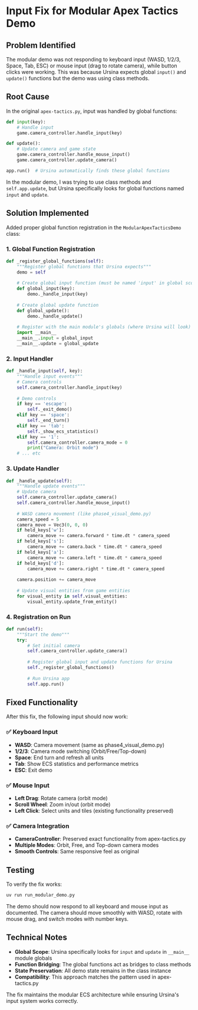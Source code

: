 # Input Fix for Modular Apex Tactics Demo

## Problem Identified

The modular demo was not responding to keyboard input (WASD, 1/2/3, Space, Tab, ESC) or mouse input (drag to rotate camera), while button clicks were working. This was because Ursina expects global `input()` and `update()` functions but the demo was using class methods.

## Root Cause

In the original `apex-tactics.py`, input was handled by global functions:

```python
def input(key):
    # Handle input
    game.camera_controller.handle_input(key)

def update():
    # Update camera and game state
    game.camera_controller.handle_mouse_input()
    game.camera_controller.update_camera()

app.run()  # Ursina automatically finds these global functions
```

In the modular demo, I was trying to use class methods and `self.app.update`, but Ursina specifically looks for global functions named `input` and `update`.

## Solution Implemented

Added proper global function registration in the `ModularApexTacticsDemo` class:

### 1. Global Function Registration
```python
def _register_global_functions(self):
    """Register global functions that Ursina expects"""
    demo = self
    
    # Create global input function (must be named 'input' in global scope)
    def global_input(key):
        demo._handle_input(key)
    
    # Create global update function  
    def global_update():
        demo._handle_update()
    
    # Register with the main module's globals (where Ursina will look)
    import __main__
    __main__.input = global_input
    __main__.update = global_update
```

### 2. Input Handler
```python
def _handle_input(self, key):
    """Handle input events"""
    # Camera controls
    self.camera_controller.handle_input(key)
    
    # Demo controls
    if key == 'escape':
        self._exit_demo()
    elif key == 'space':
        self._end_turn()
    elif key == 'tab':
        self._show_ecs_statistics()
    elif key == '1':
        self.camera_controller.camera_mode = 0
        print("Camera: Orbit mode")
    # ... etc
```

### 3. Update Handler
```python
def _handle_update(self):
    """Handle update events"""
    # Update camera
    self.camera_controller.update_camera()
    self.camera_controller.handle_mouse_input()
    
    # WASD camera movement (like phase4_visual_demo.py)
    camera_speed = 5
    camera_move = Vec3(0, 0, 0)
    if held_keys['w']:
        camera_move += camera.forward * time.dt * camera_speed
    if held_keys['s']:
        camera_move += camera.back * time.dt * camera_speed
    if held_keys['a']:
        camera_move += camera.left * time.dt * camera_speed
    if held_keys['d']:
        camera_move += camera.right * time.dt * camera_speed
    
    camera.position += camera_move
    
    # Update visual entities from game entities
    for visual_entity in self.visual_entities:
        visual_entity.update_from_entity()
```

### 4. Registration on Run
```python
def run(self):
    """Start the demo"""
    try:
        # Set initial camera
        self.camera_controller.update_camera()
        
        # Register global input and update functions for Ursina
        self._register_global_functions()
        
        # Run Ursina app
        self.app.run()
```

## Fixed Functionality

After this fix, the following input should now work:

### ✅ Keyboard Input
- **WASD**: Camera movement (same as phase4_visual_demo.py)
- **1/2/3**: Camera mode switching (Orbit/Free/Top-down)
- **Space**: End turn and refresh all units
- **Tab**: Show ECS statistics and performance metrics
- **ESC**: Exit demo

### ✅ Mouse Input
- **Left Drag**: Rotate camera (orbit mode)
- **Scroll Wheel**: Zoom in/out (orbit mode)
- **Left Click**: Select units and tiles (existing functionality preserved)

### ✅ Camera Integration
- **CameraController**: Preserved exact functionality from apex-tactics.py
- **Multiple Modes**: Orbit, Free, and Top-down camera modes
- **Smooth Controls**: Same responsive feel as original

## Testing

To verify the fix works:

```bash
uv run run_modular_demo.py
```

The demo should now respond to all keyboard and mouse input as documented. The camera should move smoothly with WASD, rotate with mouse drag, and switch modes with number keys.

## Technical Notes

- **Global Scope**: Ursina specifically looks for `input` and `update` in `__main__` module globals
- **Function Bridging**: The global functions act as bridges to class methods
- **State Preservation**: All demo state remains in the class instance
- **Compatibility**: This approach matches the pattern used in apex-tactics.py

The fix maintains the modular ECS architecture while ensuring Ursina's input system works correctly.